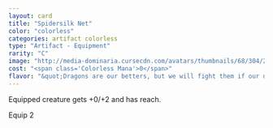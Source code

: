 ```yaml
---
layout: card
title: "Spidersilk Net"
color: "colorless"
categories: artifact colorless
type: "Artifact - Equipment"
rarity: "C"
image: "http://media-dominaria.cursecdn.com/avatars/thumbnails/68/304/200/283/635618379635928748.png"
cost: "<span class='Colorless Mana'>0</span>"
flavor: "&quot;Dragons are our betters, but we will fight them if our dragonlord orders it.&quot;"
---
```


Equipped creature gets +0/+2 and has reach.

Equip <span class="tip mana-icon mana-colorless-02" title="2 Colorless Mana">2</span>
